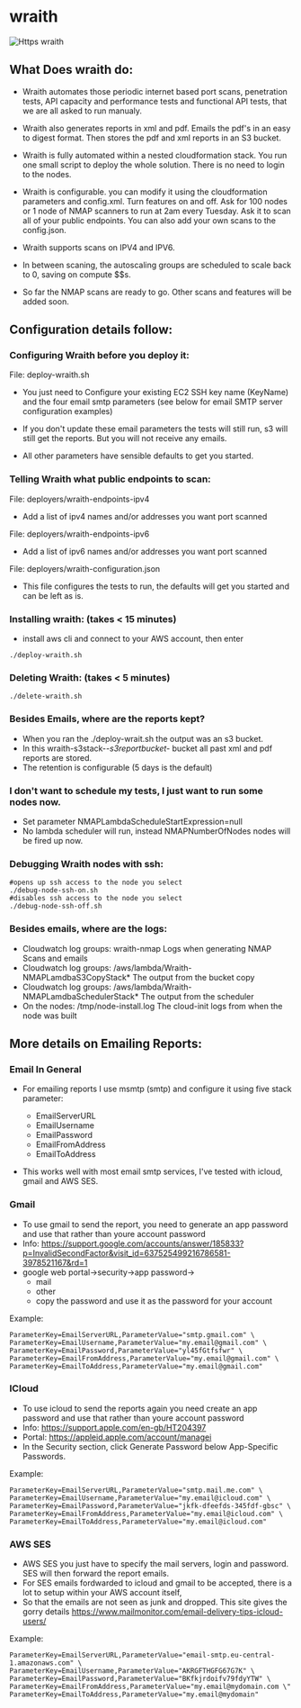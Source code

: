 # wraith

![Https wraith](https://static.wikia.nocookie.net/stargate/images/a/a3/HiveInfection11.jpg/revision/latest/scale-to-width-down/1000?cb=20200608010055)

## What Does wraith do:

* Wraith automates those periodic internet based port scans, penetration tests, API capacity and performance tests and functional API tests, that we are all asked to run manualy. 

* Wraith also generates reports in xml and pdf. Emails the pdf's in an easy to digest format. Then stores the pdf and xml reports in an S3 bucket.

* Wraith is fully automated within a nested cloudformation stack. You run one small script to deploy the whole solution. There is no need to login to the nodes.

* Wraith is configurable. you can modify it using the cloudformation parameters and config.xml. Turn features on and off. Ask for 100 nodes or 1 node of NMAP scanners to run at 2am every Tuesday. Ask it to scan all of your public endpoints. You can also add your own scans to the config.json. 

* Wraith supports scans on IPV4 and IPV6.

* In between scaning, the autoscaling groups are scheduled to scale back to 0, saving on compute $$s.

* So far the NMAP scans are ready to go. Other scans and features will be added soon. 
	
## Configuration details follow:
	
### Configuring Wraith before you deploy it:

File: deploy-wraith.sh 

* You just need to Configure your existing EC2 SSH key name (KeyName) and the four email smtp parameters (see below for email SMTP server configuration examples)

* If you don't update these email parameters the tests will still run, s3 will still get the reports. But you will not receive any emails.

 * All other parameters have sensible defaults to get you started.

### Telling Wraith what public endpoints to scan:

File: deployers/wraith-endpoints-ipv4     

* Add a list of ipv4 names and/or addresses you want port scanned

File: deployers/wraith-endpoints-ipv6     
* Add a list of ipv6 names and/or addresses you want port scanned

File: deployers/wraith-configuration.json 

* This file configures the tests to run, the defaults will get you started and can be left as is.

### Installing wraith: (takes < 15 minutes)

* install aws cli and connect to your AWS account, then enter
``` 
./deploy-wraith.sh
```

### Deleting Wraith: (takes < 5 minutes)
```
./delete-wraith.sh
```

### Besides Emails, where are the reports kept?

* When you ran the ./deploy-wrait.sh the output was an s3 bucket. 
* In this wraith-s3stack-*-s3reportbucket-* bucket all past xml and pdf reports are stored. 
* The retention is configurable (5 days is the default)

### I don't want to schedule my tests, I just want to run some nodes now. 

* Set parameter NMAPLambdaScheduleStartExpression=null
* No lambda scheduler will run, instead NMAPNumberOfNodes nodes will be fired up now.

### Debugging Wraith nodes with ssh:
```
#opens up ssh access to the node you select
./debug-node-ssh-on.sh 
#disables ssh access to the node you select 
./debug-node-ssh-off.sh 
```
###  Besides emails, where are the logs:

* Cloudwatch log groups: wraith-nmap						Logs when generating NMAP Scans and emails
* 	Cloudwatch log groups: /aws/lambda/Wraith-NMAPLamdbaS3CopyStack*	The output from the bucket copy
* Cloudwatch log groups: /aws/lambda/Wraith-NMAPLamdbaSchedulerStack*	The output from the scheduler
* On the nodes: /tmp/node-install.log 	The cloud-init logs from when the node was built

## More details on Emailing Reports:

### Email In General 
* For emailing reports I use msmtp (smtp) and configure it using five stack parameter:
	* EmailServerURL
    * EmailUsername
    * EmailPassword
    * EmailFromAddress
    * EmailToAddress

* This works well with most email smtp services, I've tested with icloud, gmail and AWS SES.
### Gmail 
* To use gmail to send the report, you need to generate an app password and use that rather than youre account password
* Info: https://support.google.com/accounts/answer/185833?p=InvalidSecondFactor&visit_id=637525499216786581-3978521167&rd=1
* google web portal->security->app password->
   	* mail
	* other
	* copy the password and use it as the password for your account

Example: 
```
ParameterKey=EmailServerURL,ParameterValue="smtp.gmail.com" \
ParameterKey=EmailUsername,ParameterValue="my.email@gmail.com" \
ParameterKey=EmailPassword,ParameterValue="yl45fGtfsfwr" \
ParameterKey=EmailFromAddress,ParameterValue="my.email@gmail.com" \
ParameterKey=EmailToAddress,ParameterValue="my.email@gmail.com"
```
### ICloud 
* To use icloud to send the reports again you need create an app password and use that rather than youre account password
* Info: https://support.apple.com/en-gb/HT204397
* Portal: https://appleid.apple.com/account/managei
* In the Security section, click Generate Password below App-Specific Passwords.

Example: 
```
ParameterKey=EmailServerURL,ParameterValue="smtp.mail.me.com" \
ParameterKey=EmailUsername,ParameterValue="my.email@icloud.com" \
ParameterKey=EmailPassword,ParameterValue="jkfk-dfeefds-345fdf-gbsc" \
ParameterKey=EmailFromAddress,ParameterValue="my.email@icloud.com" \
ParameterKey=EmailToAddress,ParameterValue="my.email@icloud.com"
```
### AWS SES
* AWS SES you just have to specify the mail servers, login and password. SES will then forward the report emails.
* For SES emails fordwarded to icloud and gmail to be accepted, there is a lot to setup within your AWS account itself, 
* So that the emails are not seen as junk and dropped. This site gives the gorry details https://www.mailmonitor.com/email-delivery-tips-icloud-users/ 

Example: 
```
ParameterKey=EmailServerURL,ParameterValue="email-smtp.eu-central-1.amazonaws.com" \
ParameterKey=EmailUsername,ParameterValue="AKRGFTHGFG67G7K" \
ParameterKey=EmailPassword,ParameterValue="BKfkjrdoifv79fdyYTW" \
ParameterKey=EmailFromAddress,ParameterValue="my.email@mydomain.com \"
ParameterKey=EmailToAddress,ParameterValue="my.email@mydomain"
```

